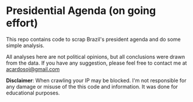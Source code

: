 # Presidential Agenda (on going effort)

This repo contains code to scrap Brazil's president agenda and do some simple analysis. 

All analyses here are not political opinions, but all conclusions were drawn from the data. If you have any suggestion, 
please feel free to contact me at acardosoj@gmail.com

**Disclaimer**: When crawling your IP may be blocked. I'm not responsible for any damage or misuse of the this code and information.
It was done for educational purposes. 